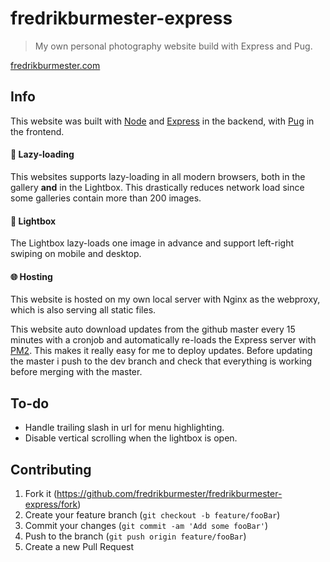 # fredrikburmester-express
> My own personal photography website build with Express and Pug.

[fredrikburmester.com](https://fredrikburmester.com)

## Info
This website was built with [Node](https://nodejs.org/en/) and [Express](https://expressjs.com/) in the backend, with [Pug](https://github.com/pugjs/pug) in the frontend. 

#### :snail: Lazy-loading
This websites supports lazy-loading in all modern browsers, both in the gallery **and** in the Lightbox. This drastically reduces network load since some galleries contain more than 200 images. 

#### :black_square_button: Lightbox
The Lightbox lazy-loads one image in advance and support left-right swiping on mobile and desktop. 

#### :globe_with_meridians: Hosting
This website is hosted on my own local server with Nginx as the webproxy, which is also serving all static files. 

This website auto download updates from the github master every 15 minutes with a cronjob and automatically re-loads the Express server with [PM2](https://pm2.keymetrics.io/docs/usage/quick-start/). This makes it really easy for me to deploy updates. Before updating the master i push to the dev branch and check that everything is working before merging with the master.  

## To-do
- Handle trailing slash in url for menu highlighting.
- Disable vertical scrolling when the lightbox is open. 

## Contributing
1. Fork it (<https://github.com/fredrikburmester/fredrikburmester-express/fork>)
2. Create your feature branch (`git checkout -b feature/fooBar`)
3. Commit your changes (`git commit -am 'Add some fooBar'`)
4. Push to the branch (`git push origin feature/fooBar`)
5. Create a new Pull Request
